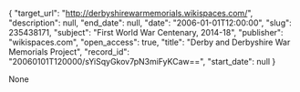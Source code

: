 {
  "target_url": "http://derbyshirewarmemorials.wikispaces.com/", 
  "description": null, 
  "end_date": null, 
  "date": "2006-01-01T12:00:00", 
  "slug": 235438171, 
  "subject": "First World War Centenary, 2014-18", 
  "publisher": "wikispaces.com", 
  "open_access": true, 
  "title": "Derby and Derbyshire War Memorials Project", 
  "record_id": "20060101T120000/sYiSqyGkov7pN3miFyKCaw==", 
  "start_date": null
}

None